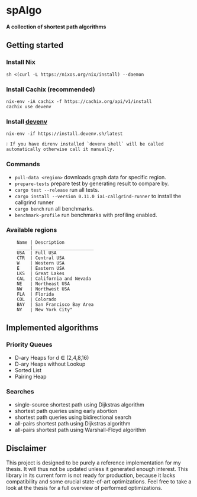 # spAlgo

**A collection of shortest path algorithms**

## Getting started
### Install Nix
```
sh <(curl -L https://nixos.org/nix/install) --daemon
```
### Install Cachix (recommended)
```
nix-env -iA cachix -f https://cachix.org/api/v1/install
cachix use devenv
```
### Install [devenv](https://github.com/cachix/devenv)
```
nix-env -if https://install.devenv.sh/latest
```
    ❕ If you have direnv installed `devenv shell` will be called automatically otherwise call it manually.

### Commands

- `pull-data <region>` downloads graph data for specific region.
- `prepare-tests` prepare test by generating result to compare by.
- `cargo test --release` run all tests.
- `cargo install --version 0.11.0 iai-callgrind-runner` to install the callgrind runner
- `cargo bench` run all benchmarks. 
- `benchmark-profile` run benchmarks with profiling enabled.

### Available regions

        Name | Description
        _____|_______________________
        USA  | Full USA 	
        CTR  | Central USA 	
        W 	 | Western USA 	
        E 	 | Eastern USA 	
        LKS  | Great Lakes 	
        CAL  | California and Nevada 	
        NE 	 | Northeast USA 	
        NW 	 | Northwest USA 	
        FLA  | Florida 	
        COL  | Colorado 	
        BAY  | San Francisco Bay Area 	
        NY 	 | New York City"

## Implemented algorithms

### Priority Queues
- D-ary Heaps for d ∈ (2,4,8,16)
- D-ary Heaps without Lookup
- Sorted List
- Pairing Heap

### Searches
- single-source shortest path using Dijkstras algorithm
- shortest path queries using early abortion
- shortest path queries using bidirectional search
- all-pairs shortest path using Dijkstras algorithm
- all-pairs shortest path using Warshall-Floyd algorithm

## Disclaimer
This project is designed to be purely a reference implementation for my thesis. 
It will thus not be updated unless it generated enough interest. This library in
its current form is not ready for production, because it lacks compatibility and
some crucial state-of-art optimizations. Feel free to take a look at the thesis
for a full overview of performed optimizations.
